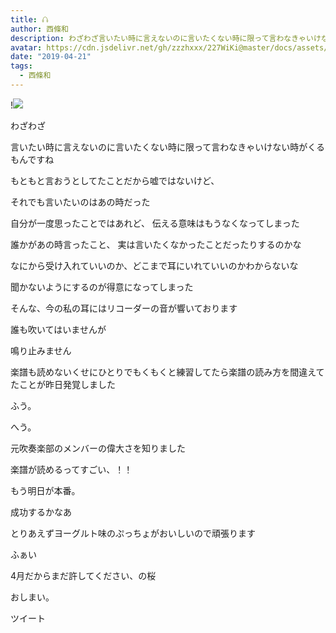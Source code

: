```yaml
---
title: 𖦤
author: 西條和
description: わざわざ言いたい時に言えないのに言いたくない時に限って言わなきゃいけない時がくるもんですねもともと言おうとし...
avatar: https://cdn.jsdelivr.net/gh/zzzhxxx/227WiKi@master/docs/assets/photo/avatar/nagomi.jpg
date: "2019-04-21"
tags:
  - 西條和
---
```


!![](https://cdn.jsdelivr.net/gh/zzzhxxx/227WiKi-image@master/blog-image/nagomi-2019-04-21_1.jpg)















わざわざ
















言いたい時に言えないのに言いたくない時に限って言わなきゃいけない時がくるもんですね













もともと言おうとしてたことだから嘘ではないけど、









それでも言いたいのはあの時だった












自分が一度思ったことではあれど、
伝える意味はもうなくなってしまった













誰かがあの時言ったこと、
実は言いたくなかったことだったりするのかな



















なにから受け入れていいのか、どこまで耳にいれていいのかわからないな





















聞かないようにするのが得意になってしまった























そんな、今の私の耳にはリコーダーの音が響いております











誰も吹いてはいませんが











鳴り止みません













楽譜も読めないくせにひとりでもくもくと練習してたら楽譜の読み方を間違えてたことが昨日発覚しました













ふう。













へう。












元吹奏楽部のメンバーの偉大さを知りました







楽譜が読めるってすごい、！！











もう明日が本番。








成功するかなあ



















とりあえずヨーグルト味のぷっちょがおいしいので頑張ります












ふぁい













4月だからまだ許してください、の桜

















おしまい。


ツイート



